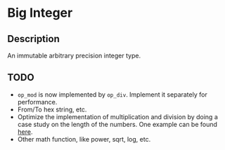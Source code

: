 # Big Integer

## Description

An immutable arbitrary precision integer type. 

## TODO

- `op_mod` is now implemented by `op_div`. Implement it separately for performance.
- From/To hex string, etc.
- Optimize the implementation of multiplication and division by doing a case study on the length of the numbers. One example can be found [here](https://github.com/tbuktu/bigint).
- Other math function, like power, sqrt, log, etc.
